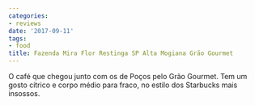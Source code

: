 ```yaml
---
categories:
- reviews
date: '2017-09-11'
tags:
- food
title: Fazenda Mira Flor Restinga SP Alta Mogiana Grão Gourmet
---
```


O café que chegou junto com os de Poços pelo Grão Gourmet. Tem um gosto cítrico e corpo médio para fraco, no estilo dos Starbucks mais insossos.